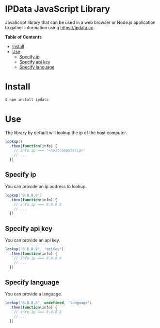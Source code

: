 # IPData JavaScript Library

JavaScript library that can be used in a web browser or Node.js application to gather information using https://ipdata.co.

**Table of Contents**
- [Install](#install)
- [Use](#use)
  * [Specify ip](#specify-ip)
  * [Specify api key](#specify-api-key)
  * [Specify language](#specify-language)

# Install

```sh
$ npm install ipdata
```

# Use

The library by default will lookup the ip of the host computer.

```js
lookup()
  .then(function(info) {
    // info.ip === '<hostcomputerip>'
    // ...
  })
```

## Specify ip

You can provide an ip address to lookup.

```js
lookup('8.8.8.8')
  .then(function(info) {
    // info.ip === 8.8.8.8
    // ...
  })
```

## Specify api key

You can provide an api key.

```js
lookup('8.8.8.8', 'apiKey')
  .then(function(info) {
    // info.ip === 8.8.8.8
    // ...
  })
```

## Specify language

You can provide a language.

```js
lookup('8.8.8.8', undefined, 'language')
  .then(function(info) {
    // info.ip === 8.8.8.8
    // ...
  })
```
